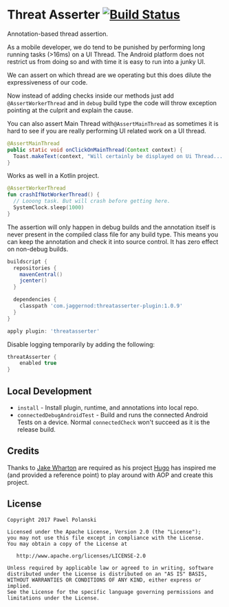 # Threat Asserter [![Build Status](https://travis-ci.org/jaggernod/threatasserter.svg?branch=master)](https://travis-ci.org/jaggernod/threatasserter)

Annotation-based thread assertion.

As a mobile developer, we do tend to be punished by performing long running tasks (>16ms) on a UI Thread.
The Android platform does not restrict us from doing so and with time it is easy to run into a junky UI.

We can assert on which thread are we operating but this does dilute the expressiveness of our code.

Now instead of adding checks inside our methods just add `@AssertWorkerThread` and in `debug` build type
the code will throw exception pointing at the culprit and explain the cause.

You can also assert Main Thread with`@AssertMainThread` as sometimes it is hard to see if you are really performing 
UI related work on a UI thread. 

```java
@AssertMainThread
public static void onClickOnMainThread(Context context) {
  Toast.makeText(context, "Will certainly be displayed on Ui Thread... or die trying.", Toast.LENGTH_LONG).show();
}
```

Works as well in a Kotlin project.

```kotlin
@AssertWorkerThread
fun crashIfNotWorkerThread() {
  // Looong task. But will crash before getting here.
  SystemClock.sleep(1000)
}
```

The assertion will only happen in debug builds and the annotation itself is never present in the
compiled class file for any build type. This means you can keep the annotation and check it into
source control. It has zero effect on non-debug builds.

```groovy
buildscript {
  repositories {
    mavenCentral()
    jcenter()
  }

  dependencies {
    classpath 'com.jaggernod:threatasserter-plugin:1.0.9'
  }
}

apply plugin: 'threatasserter'
```

Disable logging temporarily by adding the following:

```groovy
threatAsserter {
    enabled true
}
```

Local Development
-----------------

 * `install` - Install plugin, runtime, and annotations into local repo.
 * `connectedDebugAndroidTest` - Build and runs the connected Android Tests on a device. Normal `connectedCheck` won't succeed as it is the release build.

Credits
-------
Thanks to [Jake Wharton](https://github.com/JakeWharton) are required as his project [Hugo](https://github.com/JakeWharton/hugo) has inspired me (and provided a reference point) to play around with AOP and create this project. 

License
--------

    Copyright 2017 Pawel Polanski

    Licensed under the Apache License, Version 2.0 (the "License");
    you may not use this file except in compliance with the License.
    You may obtain a copy of the License at

       http://www.apache.org/licenses/LICENSE-2.0

    Unless required by applicable law or agreed to in writing, software
    distributed under the License is distributed on an "AS IS" BASIS,
    WITHOUT WARRANTIES OR CONDITIONS OF ANY KIND, either express or implied.
    See the License for the specific language governing permissions and
    limitations under the License.
